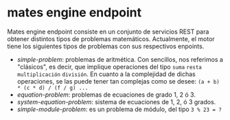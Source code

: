 # mates engine endpoint
Mates engine endpoint consiste en un conjunto de servicios REST para obtener distintos tipos de problemas matemáticos. Actualmente, el motor tiene los siguientes tipos de problemas con sus respectivos enpoints. 

* *simple-problem*: problemas de aritmética. Con sencillos, nos referimos a "clásicos", es decir, que implique operaciones del tipo `suma` `resta` `multiplicación` `división`. En cuanto a la complejidad de dichas operaciones, se las puede tener tan complejas como se desee: `(a + b) * (c * d) / (f / g) ...` 
* *equation-problem*: problemas de ecuaciones de grado 1, 2 ó 3.
* *system-equation-problem*: sistema de ecuaciones de 1, 2, ó 3 grados.
* *simple-module-problem*: es un problema de módulo, del tipo `3 % 23 = ?` 
